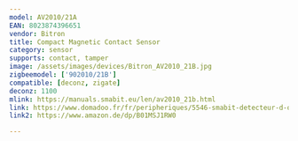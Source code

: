 ```yaml
---
model: AV2010/21A
EAN: 8023874396651
vendor: Bitron
title: Compact Magnetic Contact Sensor
category: sensor
supports: contact, tamper
image: /assets/images/devices/Bitron_AV2010_21B.jpg
zigbeemodel: ['902010/21B']
compatible: [deconz, zigate]
deconz: 1100
mlink: https://manuals.smabit.eu/len/av2010_21b.html
link: https://www.domadoo.fr/fr/peripheriques/5546-smabit-detecteur-d-ouverture-zigbee-entree-capteurs-filaires-8023874396651.html
link2: https://www.amazon.de/dp/B01MSJ1RW0

---
```


